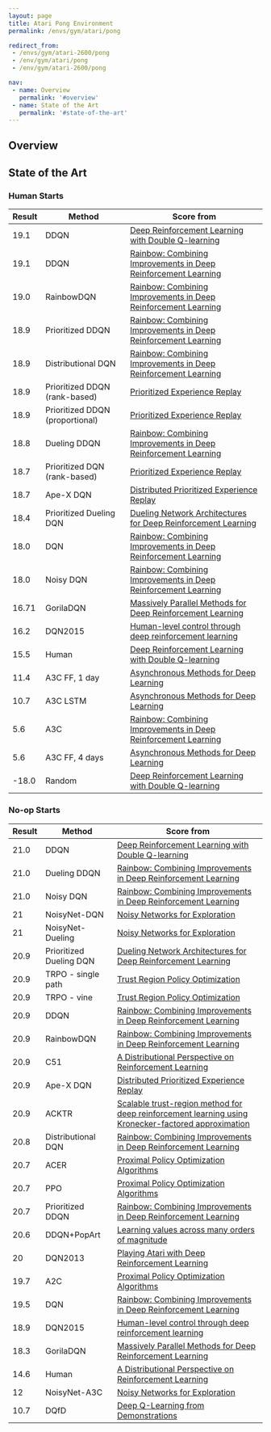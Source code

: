```yaml
---
layout: page
title: Atari Pong Environment
permalink: /envs/gym/atari/pong

redirect_from:
 - /envs/gym/atari-2600/pong
 - /env/gym/atari/pong
 - /env/gym/atari-2600/pong

nav:
 - name: Overview
   permalink: '#overview'
 - name: State of the Art
   permalink: '#state-of-the-art'
---
```



## Overview

## State of the Art

### Human Starts

| Result | Method | Score from |
|--------|--------|------------|
| 19.1 | DDQN | [Deep Reinforcement Learning with Double Q-learning](https://arxiv.org/abs/1509.06461) |
| 19.1 | DDQN | [Rainbow: Combining Improvements in Deep Reinforcement Learning](https://arxiv.org/abs/1710.02298) |
| 19.0 | RainbowDQN | [Rainbow: Combining Improvements in Deep Reinforcement Learning](https://arxiv.org/abs/1710.02298) |
| 18.9 | Prioritized DDQN | [Rainbow: Combining Improvements in Deep Reinforcement Learning](https://arxiv.org/abs/1710.02298) |
| 18.9 | Distributional DQN | [Rainbow: Combining Improvements in Deep Reinforcement Learning](https://arxiv.org/abs/1710.02298) |
| 18.9 | Prioritized DDQN (rank-based) | [Prioritized Experience Replay](https://arxiv.org/abs/1511.05952) |
| 18.9 | Prioritized DDQN (proportional) | [Prioritized Experience Replay](https://arxiv.org/abs/1511.05952) |
| 18.8 | Dueling DDQN | [Rainbow: Combining Improvements in Deep Reinforcement Learning](https://arxiv.org/abs/1710.02298) |
| 18.7 | Prioritized DQN (rank-based) | [Prioritized Experience Replay](https://arxiv.org/abs/1511.05952) |
| 18.7 | Ape-X DQN | [Distributed Prioritized Experience Replay](https://arxiv.org/abs/1803.00933) |
| 18.4 | Prioritized Dueling DQN | [Dueling Network Architectures for Deep Reinforcement Learning](https://arxiv.org/abs/1511.06581) |
| 18.0 | DQN | [Rainbow: Combining Improvements in Deep Reinforcement Learning](https://arxiv.org/abs/1710.02298) |
| 18.0 | Noisy DQN | [Rainbow: Combining Improvements in Deep Reinforcement Learning](https://arxiv.org/abs/1710.02298) |
| 16.71 | GorilaDQN | [Massively Parallel Methods for Deep Reinforcement Learning](https://arxiv.org/abs/1507.04296) |
| 16.2 | DQN2015 | [Human-level control through deep reinforcement learning](https://web.stanford.edu/class/psych209/Readings/MnihEtAlHassibis15NatureControlDeepRL.pdf) |
| 15.5 | Human | [Deep Reinforcement Learning with Double Q-learning](https://arxiv.org/abs/1509.06461) |
| 11.4 | A3C FF, 1 day | [Asynchronous Methods for Deep Learning](https://arxiv.org/abs/1602.01783) |
| 10.7 | A3C LSTM | [Asynchronous Methods for Deep Learning](https://arxiv.org/abs/1602.01783) |
| 5.6 | A3C | [Rainbow: Combining Improvements in Deep Reinforcement Learning](https://arxiv.org/abs/1710.02298) |
| 5.6 | A3C FF, 4 days | [Asynchronous Methods for Deep Learning](https://arxiv.org/abs/1602.01783) |
| -18.0 | Random | [Deep Reinforcement Learning with Double Q-learning](https://arxiv.org/abs/1509.06461) |

### No-op Starts

| Result | Method | Score from |
|--------|--------|------------|
| 21.0 | DDQN | [Deep Reinforcement Learning with Double Q-learning](https://arxiv.org/abs/1509.06461) |
| 21.0 | Dueling DDQN | [Rainbow: Combining Improvements in Deep Reinforcement Learning](https://arxiv.org/abs/1710.02298) |
| 21.0 | Noisy DQN | [Rainbow: Combining Improvements in Deep Reinforcement Learning](https://arxiv.org/abs/1710.02298) |
| 21 | NoisyNet-DQN | [Noisy Networks for Exploration](https://arxiv.org/abs/1706.10295) |
| 21 | NoisyNet-Dueling | [Noisy Networks for Exploration](https://arxiv.org/abs/1706.10295) |
| 20.9 | Prioritized Dueling DQN | [Dueling Network Architectures for Deep Reinforcement Learning](https://arxiv.org/abs/1511.06581) |
| 20.9 | TRPO - single path | [Trust Region Policy Optimization](https://arxiv.org/abs/1502.05477) |
| 20.9 | TRPO - vine | [Trust Region Policy Optimization](https://arxiv.org/abs/1502.05477) |
| 20.9 | DDQN | [Rainbow: Combining Improvements in Deep Reinforcement Learning](https://arxiv.org/abs/1710.02298) |
| 20.9 | RainbowDQN | [Rainbow: Combining Improvements in Deep Reinforcement Learning](https://arxiv.org/abs/1710.02298) |
| 20.9 | C51 | [A Distributional Perspective on Reinforcement Learning](https://arxiv.org/abs/1707.06887) |
| 20.9 | Ape-X DQN | [Distributed Prioritized Experience Replay](https://arxiv.org/abs/1803.00933) |
| 20.9 | ACKTR | [Scalable trust-region method for deep reinforcement learning using Kronecker-factored approximation](https://arxiv.org/abs/1708.05144) |
| 20.8 | Distributional DQN | [Rainbow: Combining Improvements in Deep Reinforcement Learning](https://arxiv.org/abs/1710.02298) |
| 20.7 | ACER | [Proximal Policy Optimization Algorithms](https://arxiv.org/abs/1707.06347) |
| 20.7 | PPO | [Proximal Policy Optimization Algorithms](https://arxiv.org/abs/1707.06347) |
| 20.7 | Prioritized DDQN | [Rainbow: Combining Improvements in Deep Reinforcement Learning](https://arxiv.org/abs/1710.02298) |
| 20.6 | DDQN+PopArt | [Learning values across many orders of magnitude](https://arxiv.org/abs/1602.07714) |
| 20 | DQN2013 | [Playing Atari with Deep Reinforcement Learning](https://arxiv.org/abs/1312.5602) |
| 19.7 | A2C | [Proximal Policy Optimization Algorithms](https://arxiv.org/abs/1707.06347) |
| 19.5 | DQN | [Rainbow: Combining Improvements in Deep Reinforcement Learning](https://arxiv.org/abs/1710.02298) |
| 18.9 | DQN2015 | [Human-level control through deep reinforcement learning](https://web.stanford.edu/class/psych209/Readings/MnihEtAlHassibis15NatureControlDeepRL.pdf) |
| 18.3 | GorilaDQN | [Massively Parallel Methods for Deep Reinforcement Learning](https://arxiv.org/abs/1507.04296) |
| 14.6 | Human | [A Distributional Perspective on Reinforcement Learning](https://arxiv.org/abs/1707.06887) |
| 12 | NoisyNet-A3C | [Noisy Networks for Exploration](https://arxiv.org/abs/1706.10295) |
| 10.7 | DQfD | [Deep Q-Learning from Demonstrations](https://arxiv.org/abs/1704.03732) |

